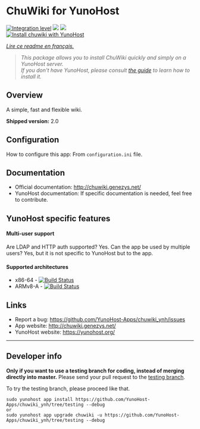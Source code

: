 # ChuWiki for YunoHost

[![Integration level](https://dash.yunohost.org/integration/chuwiki.svg)](https://dash.yunohost.org/appci/app/chuwiki) ![](https://ci-apps.yunohost.org/ci/badges/chuwiki.status.svg) ![](https://ci-apps.yunohost.org/ci/badges/chuwiki.maintain.svg)  
[![Install chuwiki with YunoHost](https://install-app.yunohost.org/install-with-yunohost.svg)](https://install-app.yunohost.org/?app=chuwiki)

*[Lire ce readme en français.](./README_fr.md)*

> *This package allows you to install ChuWiki quickly and simply on a YunoHost server.  
If you don't have YunoHost, please consult [the guide](https://yunohost.org/#/install) to learn how to install it.*

## Overview
A simple, fast and flexible wiki.

**Shipped version:** 2.0

## Configuration

How to configure this app: From `configuration.ini` file.

## Documentation

 * Official documentation: http://chuwiki.genezys.net/
 * YunoHost documentation: If specific documentation is needed, feel free to contribute.

## YunoHost specific features

#### Multi-user support

Are LDAP and HTTP auth supported? Yes.
Can the app be used by multiple users? Yes, but it is not specific to YunoHost but to the app.

#### Supported architectures

* x86-64 - [![Build Status](https://ci-apps.yunohost.org/ci/logs/chuwiki%20%28Apps%29.svg)](https://ci-apps.yunohost.org/ci/apps/chuwiki/)
* ARMv8-A - [![Build Status](https://ci-apps-arm.yunohost.org/ci/logs/chuwiki%20%28Apps%29.svg)](https://ci-apps-arm.yunohost.org/ci/apps/chuwiki/)

## Links

 * Report a bug: https://github.com/YunoHost-Apps/chuwiki_ynh/issues
 * App website: http://chuwiki.genezys.net/
 * YunoHost website: https://yunohost.org/

---

## Developer info

**Only if you want to use a testing branch for coding, instead of merging directly into master.**
Please send your pull request to the [testing branch](https://github.com/YunoHost-Apps/chuwiki_ynh/tree/testing).

To try the testing branch, please proceed like that.
```
sudo yunohost app install https://github.com/YunoHost-Apps/chuwiki_ynh/tree/testing --debug
or
sudo yunohost app upgrade chuwiki -u https://github.com/YunoHost-Apps/chuwiki_ynh/tree/testing --debug
```
